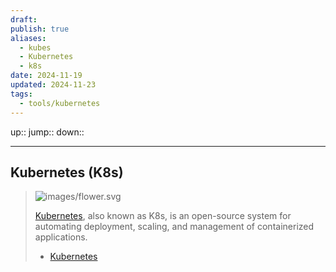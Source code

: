 ```yaml
---
draft: 
publish: true
aliases:
  - kubes
  - Kubernetes
  - k8s
date: 2024-11-19
updated: 2024-11-23
tags:
  - tools/kubernetes
---
```


up::
jump::
down::

---

## Kubernetes (K8s)

> ![images/flower.svg](https://d33wubrfki0l68.cloudfront.net/69e55f968a6f44613384615c6a78b881bfe28bd6/42cd3/_common-resources/images/flower.svg)
>
> [Kubernetes](https://kubernetes.io/docs/concepts/overview/), also known as K8s, is an open-source system for automating deployment, scaling, and management of containerized applications.
> - [Kubernetes](https://kubernetes.io/)

